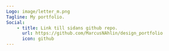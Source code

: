 ```yaml
---
Logo: image/letter_m.png
Tagline: My portfolio.
Social:
    - title: Link till sidans github repo.
      url: https://github.com/MarcusNAhlin/design_portfolio
      icon: github
---
```

